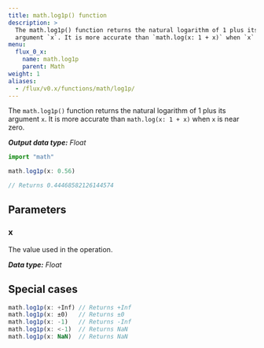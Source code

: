 ```yaml
---
title: math.log1p() function
description: >
  The math.log1p() function returns the natural logarithm of 1 plus its
  argument `x`. It is more accurate than `math.log(x: 1 + x)` when `x` is near zero.
menu:
  flux_0_x:
    name: math.log1p
    parent: Math
weight: 1
aliases:
  - /flux/v0.x/functions/math/log1p/
---
```


The `math.log1p()` function returns the natural logarithm of 1 plus its argument `x`.
It is more accurate than `math.log(x: 1 + x)` when `x` is near zero.

_**Output data type:** Float_

```js
import "math"

math.log1p(x: 0.56)

// Returns 0.44468582126144574
```

## Parameters

### x
The value used in the operation.

_**Data type:** Float_

## Special cases
```js
math.log1p(x: +Inf) // Returns +Inf
math.log1p(x: ±0)   // Returns ±0
math.log1p(x: -1)   // Returns -Inf
math.log1p(x: <-1)  // Returns NaN
math.log1p(x: NaN)  // Returns NaN
```
